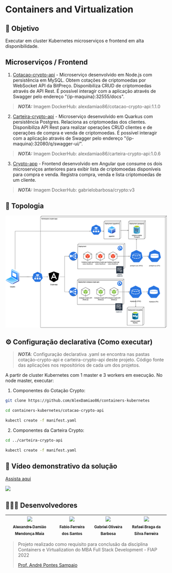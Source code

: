 # Containers and Virtualization

## 🎯 Objetivo

Executar em cluster Kubernetes microserviços e frontend em alta disponibilidade. 

## Microserviços / Frontend

1. [Cotacao-crypto-api](https://github.com/AlexDamiao86/trabalho-microservices/tree/main/cotacao-crypto-api) - Microserviço desenvolvido em Node.js com persistência em MySQL. Obtem cotações de criptomoedas por WebSocket API da BitPreço. Disponibiliza CRUD de criptomoedas através de API Rest. É possível interagir com a aplicação através de Swagger pelo endereço "{ip-maquina}:32555/docs".

> **_NOTA:_** Imagem DockerHub: alexdamiao86/cotacao-crypto-api:1.1.0

2. [Carteira-crypto-api](https://github.com/FabioQuimico/carteira-crypto-quarkus) - Microserviço desenvolvido em Quarkus com persistência Postgres. Relaciona as criptomoedas dos clientes. Disponibiliza API Rest para realizar operações CRUD clientes e de operações de compra e venda de criptomoedas. É possível interagir com a aplicação através de Swagger pelo endereço "{ip-maquina}:32080/q/swagger-ui/". 

> **_NOTA:_** Imagem DockerHub: alexdamiao86/carteira-crypto-api:1.0.6

3. [Crypto-app](https://github.com/gabriel2503/Microservices) - Frontend desenvolvido em Angular que consume os dois microserviços anteriores para exibir lista de criptomoedas disponíveis para compra e venda. Registra compra, venda e lista criptomoedas de um cliente. 

> **_NOTA:_** Imagem DockerHub: gabrielobarbosa/crypto:v3

## 📐 Topologia

![Topologia](images/topologiav1.png)

## ⚙️ Configuração declarativa (Como executar)

> **_NOTA_**: Configuração declarativa .yaml se encontra nas pastas cotação-crypto-api e carteira-crypto-api deste projeto. Código fonte das aplicações nos repositórios de cada um dos projetos. 

A partir de cluster Kubernetes com 1 master e 3 workers em execução. No node master, executar:

1. Componentes do Cotação Crypto:

```bash
git clone https://github.com/AlexDamiao86/containers-kubernetes
```
```bash
cd containers-kubernetes/cotacao-crypto-api 
```
```bash
kubectl create -f manifest.yaml
```

2. Componentes da Carteira Crypto: 

```bash
cd ../carteira-crypto-api
```
```bash
kubectl create -f manifest.yaml
```

## 📱 Vídeo demonstrativo da solução

<a href="https://www.loom.com/share/7fbfdd37c34244f6adb17b3e38e69de3">
    <p>Assista aqui</p>
    <img style="max-width:500px;" src="https://cdn.loom.com/sessions/thumbnails/7fbfdd37c34244f6adb17b3e38e69de3-with-play.gif">
  </a>


## 👨🏽‍💻 Desenvolvedores

| [<img src="https://avatars.githubusercontent.com/AlexDamiao86" width=115><br><sub>Alexandre Damião Mendonça Maia</sub>](https://github.com/AlexDamiao86) |  [<img src="https://avatars.githubusercontent.com/FabioQuimico" width=115><br><sub>Fabio Ferreira dos Santos</sub>](https://github.com/FabioQuimico) |  [<img src="https://avatars.githubusercontent.com/Gabriel2503" width=115><br><sub>Gabriel Oliveira Barbosa</sub>](https://github.com/Gabriel2503) | [<img src="https://avatars.githubusercontent.com/ferreirabraga" width=115><br><sub>Rafael Braga da Silva Ferreira</sub>](https://github.com/ferreirabraga) | 
| :---: | :---: | :---: | :---: |

>
>Projeto realizado como requisito para conclusão da disciplina Containers e Virtualization do MBA Full Stack Development - FIAP 2022
>
>[Prof. André Pontes Sampaio](https://github.com/tonanuvem)